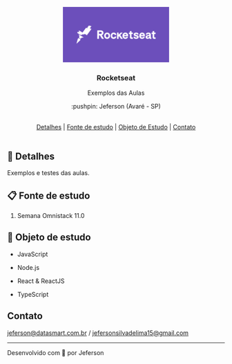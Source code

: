<p align="center">
  <img src="https://github.com/jefersonnn/rocketseat/blob/master/.github/assets/rocketseat.png" height="128" width="246" alt="RocketSeat" />
</p>

<h3 align="center">Rocketseat</h3>

<p align="center">Exemplos das Aulas</p>

<p align="center">:pushpin: Jeferson (Avaré - SP)</p>

<br>

<div align="center">
  <a href="#memo-detalhes">Detalhes</a>   |   <a href="#clipboard-fonte-de-estudo">Fonte de estudo</a>   |   <a href="#wrench-objeto-de-estudo">Objeto de Estudo</a>   |   <a href="#contact-contato">Contato</a>
</div>

<br>

## :memo: Detalhes

Exemplos e testes das aulas.

## :clipboard: Fonte de estudo

1. Semana Omnistack 11.0

## :wrench: Objeto de estudo

- JavaScript

- Node.js

- React & ReactJS

- TypeScript

## Contato

jeferson@datasmart.com.br / jefersonsilvadelima15@gmail.com

---

Desenvolvido com 💖 por Jeferson
